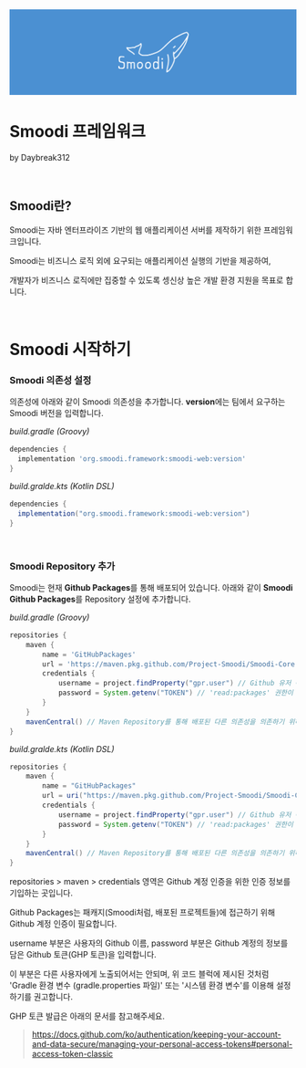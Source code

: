 <img src="../smoodi_banner.png" alt="Smoodi Banner">

# Smoodi 프레임워크
by Daybreak312

<br/>

## Smoodi란?
Smoodi는 자바 엔터프라이즈 기반의 웹 애플리케이션 서버를 제작하기 위한 프레임워크입니다.

Smoodi는 비즈니스 로직 외에 요구되는 애플리케이션 실행의 기반을 제공하여,

개발자가 비즈니스 로직에만 집중할 수 있도록 셍신상 높은 개발 환경 지원을 목표로 합니다.

<br/>

# Smoodi 시작하기
### Smoodi 의존성 설정

의존성에 아래와 같이 Smoodi 의존성을 추가합니다.
**version**에는 팀에서 요구하는 Smoodi 버전을 입력합니다.

_build.gradle (Groovy)_
```gradle
dependencies {
  implementation 'org.smoodi.framework:smoodi-web:version'
}
```

_build.gralde.kts (Kotlin DSL)_
```gradle
dependencies {
  implementation("org.smoodi.framework:smoodi-web:version")
}
```

<br/>

### Smoodi Repository 추가

Smoodi는 현재 **Github Packages**를 통해 배포되어 있습니다.
아래와 같이 **Smoodi Github Packages**를 Repository 설정에 추가합니다.

_build.gradle (Groovy)_
```gradle
repositories {
    maven {
        name = 'GitHubPackages'
        url = 'https://maven.pkg.github.com/Project-Smoodi/Smoodi-Core'
        credentials {
            username = project.findProperty("gpr.user") // Github 유저 이름, Gradle 환경 변수를 이용한 설정
            password = System.getenv("TOKEN") // 'read:packages' 권한이 활성화된 GHP 토큰, 시스템 환경 변수를 이용한 설정
        }
    }
    mavenCentral() // Maven Repository를 통해 배포된 다른 의존성을 의존하기 위해 필요합니다. 대다수의 경우 필요하지만, 필요하지 않을 경우 제거하세요.
}
```

_build.gralde.kts (Kotlin DSL)_
```gradle
repositories {
    maven {
        name = "GitHubPackages"
        url = uri("https://maven.pkg.github.com/Project-Smoodi/Smoodi-Core")
        credentials {
            username = project.findProperty("gpr.user") // Github 유저 이름, Gradle 환경 변수를 이용한 설정
            password = System.getenv("TOKEN") // 'read:packages' 권한이 활성화된 GHP 토큰, 시스템 환경 변수를 이용한 설정
        }
    }
    mavenCentral() // Maven Repository를 통해 배포된 다른 의존성을 의존하기 위해 필요합니다. 대다수의 경우 필요하지만, 필요하지 않을 경우 제거하세요.
}
```

repositories > maven > credentials 영역은 Github 계정 인증을 위한 인증 정보를 기입하는 곳입니다.

Github Packages는 패캐지(Smoodi처럼, 배포된 프로젝트들)에 접근하기 위해 Github 계정 인증이 필요합니다.

username 부분은 사용자의 Github 이름, password 부분은 Github 계정의 정보를 담은 Github 토큰(GHP 토큰)을 입력합니다.

이 부분은 다른 사용자에게 노출되어서는 안되며, 위 코드 블럭에 제시된 것처럼 'Gradle 환경 변수 (gradle.properties 파일)' 또는 '시스템 환경 변수'를 이용해 설정하기를 권고합니다.

GHP 토큰 발급은 아래의 문서를 참고해주세요.
> https://docs.github.com/ko/authentication/keeping-your-account-and-data-secure/managing-your-personal-access-tokens#personal-access-token-classic
